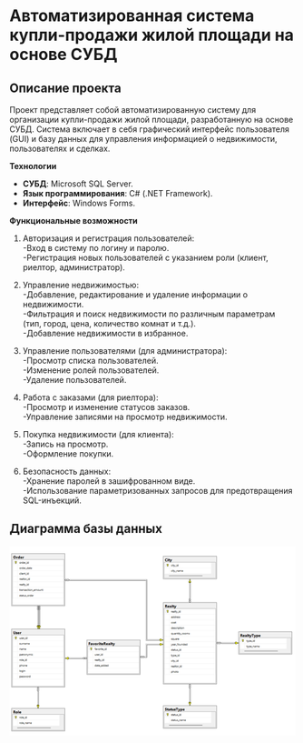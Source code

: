 # Автоматизированная система купли-продажи жилой площади на основе СУБД

## Описание проекта
Проект представляет собой автоматизированную систему для организации купли-продажи жилой площади, разработанную на основе СУБД. Система включает в себя графический интерфейс пользователя (GUI) и базу данных для управления информацией о недвижимости, пользователях и сделках.

**Технологии**
- **СУБД**: Microsoft SQL Server.
- **Язык программирования**: C# (.NET Framework).
- **Интерфейс**: Windows Forms.

**Функциональные возможности**
1. Авторизация и регистрация пользователей:  
   -Вход в систему по логину и паролю.  
   -Регистрация новых пользователей с указанием роли (клиент, риелтор, администратор).  

2. Управление недвижимостью:  
   -Добавление, редактирование и удаление информации о недвижимости.  
   -Фильтрация и поиск недвижимости по различным параметрам (тип, город, цена, количество комнат и т.д.).  
   -Добавление недвижимости в избранное.  
   
3. Управление пользователями (для администратора):  
   -Просмотр списка пользователей.  
   -Изменение ролей пользователей.  
   -Удаление пользователей.
   
4. Работа с заказами (для риелтора):  
   -Просмотр и изменение статусов заказов.  
   -Управление записями на просмотр недвижимости.  
   
5. Покупка недвижимости (для клиента):  
   -Запись на просмотр.  
   -Оформление покупки.  

6. Безопасность данных:  
   -Хранение паролей в зашифрованном виде.  
   -Использование параметризованных запросов для предотвращения SQL-инъекций.  

## Диаграмма базы данных
![Рисунок 1](https://github.com/714100Dayan4ik51/db-coursework/blob/main/%D0%A0%D0%B8%D1%81%D1%83%D0%BD%D0%BE%D0%BA1.png?raw=true)
